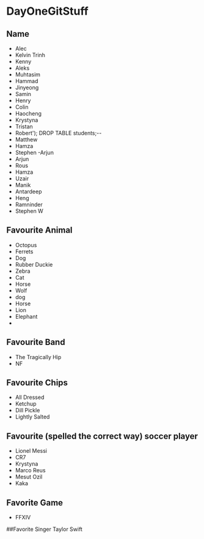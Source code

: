 # DayOneGitStuff

## Name

- Alec
- Kelvin Trinh
- Kenny
- Aleks
- Muhtasim
- Hammad
- Jinyeong
- Samin
- Henry
- Colin
- Haocheng
- Krystyna
- Tristan
- Robert'); DROP TABLE students;--
- Matthew
- Hamza
- Stephen
-Arjun
- Arjun
- Rous
- Hamza
- Uzair
- Manik
- Antardeep
- Heng
- Ramninder
- Stephen W

## Favourite Animal

- Octopus
- Ferrets
- Dog
- Rubber Duckie
- Zebra
- Cat
- Horse
- Wolf
- dog
- Horse
- Lion
- Elephant
- 


## Favourite Band

- The Tragically Hip
- NF

## Favourite Chips

- All Dressed
- Ketchup
- Dill Pickle
- Lightly Salted


## Favourite (spelled the correct way) soccer player

- Lionel Messi
- CR7
- Krystyna
- Marco Reus
- Mesut Ozil
- Kaka

## Favorite Game

- FFXIV

##Favorite Singer
Taylor Swift

